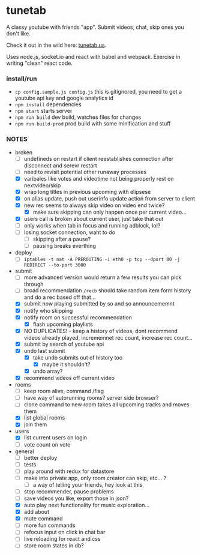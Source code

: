 # tunetab
A classy youtube with friends "app". Submit videos, chat, skip ones you don't like.

Check it out in the wild here: [tunetab.us](http://tunetab.us/).

Uses node.js, socket.io and react with babel and webpack. Exercise in writing "clean" react code.

### install/run
* `cp config.sample.js config.js` this is gitignored, you need to get a youtube api key and google analytics id
* `npm install` dependencies
* `npm start` starts server
* `npm run build` dev build, watches files for changes
* `npm run build-prod` prod build with some minification and stuff

### NOTES
- broken
  - [ ] undefineds on restart if client reestablishes connection after disconnect and serevr restart
  - [ ] need to revisit potential other runaway processes
  - [x] varibales like votes and videotime not being properly rest on nextvideo/skip
  - [x] wrap long titles in previous upcoming with elipsese
  - [x] on alias update, push out userinfo update action from server to client
  - [x] new rec seems to always skip video on video end twice?
    - [x] make sure skipping can only happen once per current video...
  - [x] users call is broken about current user, just take that out
  - [ ] only works when tab in focus and running adblock, lol?
  - [ ] losing socket connection, waht to do
    - [ ] skipping after a pause?
    - [ ] pausing breaks everthing
- deploy 
  - [ ] `iptables -t nat -A PREROUTING -i eth0 -p tcp --dport 80 -j REDIRECT --to-port 3000`
- submit
  - [ ] more advanced version would return a few results you can pick through
  - [ ] broad recommendation `/recb` should take random item form history and do a rec based off that...
  - [x] submit now playing submitted by so and so announcememnt
  - [x] notify who skipping
  - [x] notify room on successful recommendation
    - [x] flash upcoming playlists
  - [x] NO DUPLICATES! - keep a history of videos, dont recommend videos already played, incrememnet rec count, increase rec count...
  - [x] submit by search of youtube api
  - [x] undo last submit
    - [x] take undo submits out of history too
      - [x] maybe it shouldn't?
    - [x] undo array?
  - [x] recommend videos off current video
- rooms
  - [ ] keep room alive, command /flag
  - [ ] have way of autorunning rooms? server side browser?
  - [ ] clone command to new room takes all upcoming tracks and moves them
  - [x] list global rooms
  - [x] join them
- users
  - [x] list current users on login
  - [ ] vote count on vote
- general
  - [ ] better deploy
  - [ ] tests
  - [ ] play around with redux for datastore
  - [ ] make into private app, only room creator can skip, etc... ?
    - [ ] a way of telling your friends, hey look at this
  - [ ] stop recommender, pause problems
  - [ ] save videos you like, export those in json?
  - [x] auto play next functionality for music exploration...
  - [x] add about
  - [x] mute command
  - [ ] more fun commands
  - [ ] refocus input on click in chat bar
  - [ ] live reloading for react and css  
  - [ ] store room states in db?
